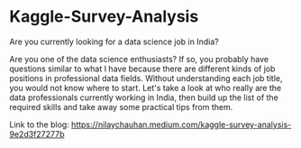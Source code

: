 # Kaggle-Survey-Analysis
Are you currently looking for a data science job in India?

Are you one of the data science enthusiasts? If so, you probably have questions similar to what I have because there are different kinds of job positions in professional data fields. Without understanding each job title, you would not know where to start. Let's take a look at who really are the data professionals currently working in India, then build up the list of the required skills and take away some practical tips from them.

Link to the blog: https://nilaychauhan.medium.com/kaggle-survey-analysis-9e2d3f27277b
